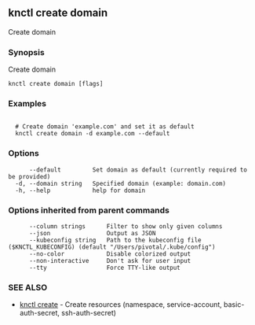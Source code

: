## knctl create domain

Create domain

### Synopsis

Create domain

```
knctl create domain [flags]
```

### Examples

```

  # Create domain 'example.com' and set it as default
  knctl create domain -d example.com --default
```

### Options

```
      --default         Set domain as default (currently required to be provided)
  -d, --domain string   Specified domain (example: domain.com)
  -h, --help            help for domain
```

### Options inherited from parent commands

```
      --column strings      Filter to show only given columns
      --json                Output as JSON
      --kubeconfig string   Path to the kubeconfig file ($KNCTL_KUBECONFIG) (default "/Users/pivotal/.kube/config")
      --no-color            Disable colorized output
      --non-interactive     Don't ask for user input
      --tty                 Force TTY-like output
```

### SEE ALSO

* [knctl create](knctl_create.md)	 - Create resources (namespace, service-account, basic-auth-secret, ssh-auth-secret)

